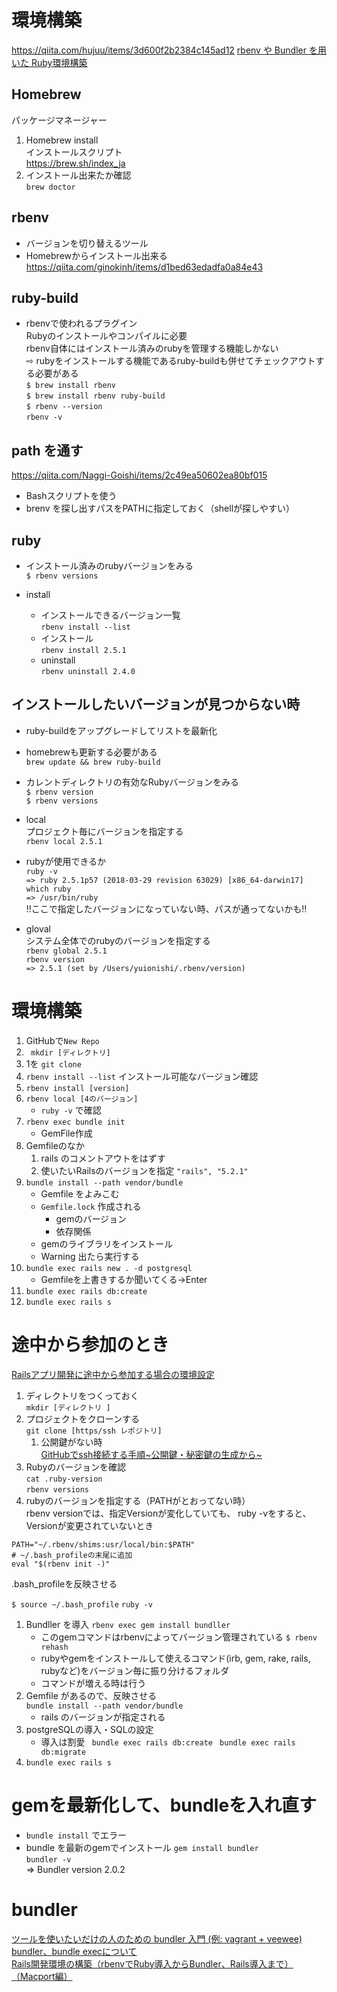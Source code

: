 # 環境構築
https://qiita.com/hujuu/items/3d600f2b2384c145ad12
[rbenv や Bundler を用いた Ruby環境構築](https://qiita.com/HayneRyo/items/d493a2b3cec2322f167c)

## Homebrew
パッケージマネージャー
1. Homebrew install  
インストールスクリプト  
https://brew.sh/index_ja  
1. インストール出来たか確認  
`brew doctor`


## rbenv
- バージョンを切り替えるツール
- Homebrewからインストール出来る  
https://qiita.com/ginokinh/items/d1bed63edadfa0a84e43


## ruby-build 
- rbenvで使われるプラグイン  
  Rubyのインストールやコンパイルに必要  
  rbenv自体にはインストール済みのrubyを管理する機能しかない  
  ⇨ rubyをインストールする機能であるruby-buildも併せてチェックアウトする必要がある  
`$ brew install rbenv`   
`$ brew install rbenv ruby-build`  
`$ rbenv --version`  
`rbenv -v`  


## path を通す
https://qiita.com/Naggi-Goishi/items/2c49ea50602ea80bf015  
- Bashスクリプトを使う  
- brenv を探し出すパスをPATHに指定しておく（shellが探しやすい）


## ruby
- インストール済みのrubyバージョンをみる  
`$ rbenv versions`

- install  
    - インストールできるバージョン一覧  
    `rbenv install --list`  
    - インストール  
    `rbenv install 2.5.1`
    - uninstall  
        `rbenv uninstall 2.4.0`


## インストールしたいバージョンが見つからない時
- ruby-buildをアップグレードしてリストを最新化
- homebrewも更新する必要がある  
`brew update && brew ruby-build`  


- カレントディレクトリの有効なRubyバージョンをみる  
`$ rbenv version`  
`$ rbenv versions`  

- local  
プロジェクト毎にバージョンを指定する  
`rbenv local 2.5.1`

- rubyが使用できるか  
`ruby -v`   
`=> ruby 2.5.1p57 (2018-03-29 revision 63029) [x86_64-darwin17]`  
`which ruby`  
`=> /usr/bin/ruby`  
!!ここで指定したバージョンになっていない時、パスが通ってないかも!!

- gloval  
システム全体でのrubyのバージョンを指定する  
`rbenv global 2.5.1`  
`rbenv version`  
`=> 2.5.1 (set by /Users/yuionishi/.rbenv/version)`


# 環境構築
1. GitHubで`New Repo`
1. ` mkdir [ディレクトリ]`
1. 1を `git clone`
1. `rbenv install --list`
 インストール可能なバージョン確認
1. `rbenv install [version]`
1. `rbenv local [4のバージョン]`
    - `ruby -v` で確認
1. `rbenv exec bundle init`
    - GemFile作成
1. Gemfileのなか
    1. rails のコメントアウトをはずす
    1. 使いたいRailsのバージョンを指定
    `"rails", "5.2.1"`
1. `bundle install --path vendor/bundle`
    - Gemfile をよみこむ
    - `Gemfile.lock` 作成される
        - gemのバージョン
        - 依存関係
    - gemのライブラリをインストール
    - Warning 出たら実行する
1. `bundle exec rails new . -d postgresql`
    - Gemfileを上書きするか聞いてくる→Enter
1. `bundle exec rails db:create`
1. `bundle exec rails s`

# 途中から参加のとき
[Railsアプリ開発に途中から参加する場合の環境設定](https://qiita.com/yh2020/items/efd888854acf89af5ca7)
1. ディレクトリをつくっておく  
`mkdir [ディレクトリ ]`
1. プロジェクトをクローンする  
    `git clone [https/ssh レポジトリ]`
    1. 公開鍵がない時  
    [GitHubでssh接続する手順~公開鍵・秘密鍵の生成から~](https://qiita.com/shizuma/items/2b2f873a0034839e47ce)
1. Rubyのバージョンを確認  
    `cat .ruby-version `  
    `rbenv versions  `
1. rubyのバージョンを指定する（PATHがとおってない時）  
rbenv versionでは、指定Versionが変化していても、
ruby -vをすると、Versionが変更されていないとき
```
PATH="~/.rbenv/shims:usr/local/bin:$PATH"
# ~/.bash_profileの末尾に追加
eval "$(rbenv init -)"
```
.bash_profileを反映させる

`$ source ~/.bash_profile`
    `ruby -v`
1. Bundller を導入
    `rbenv exec gem install bundller`  
    - このgemコマンドはrbenvによってバージョン管理されている
    `$ rbenv rehash`
    - rubyやgemをインストールして使えるコマンド(irb, gem, rake, rails, rubyなど)をバージョン毎に振り分けるフォルダ
    - コマンドが増える時は行う
1. Gemfile があるので、反映させる  
`bundle install --path vendor/bundle`
    - rails のバージョンが指定される  
1. postgreSQLの導入・SQLの設定
    - 導入は割愛
    ` bundle exec rails db:create`
    ` bundle exec rails db:migrate`
1. `bundle exec rails s`

# gemを最新化して、bundleを入れ直す
- `bundle install` でエラー
- bundle を最新のgemでインストール
`gem install bundler`  
`bundler -v`  
=> Bundler version 2.0.2


# bundler
[ツールを使いたいだけの人のための bundler 入門 (例: vagrant + veewee)](https://qiita.com/znz/items/5471e5826fde29fa9a80)  
[bundler、bundle execについて](https://qiita.com/dawn_628/items/1821d4eef22b9f45eea8)  
[Rails開発環境の構築（rbenvでRuby導入からBundler、Rails導入まで）（Macport編）](https://qiita.com/emadurandal/items/a60886152a4c99ce1017#gem%E3%81%AE%E3%82%A4%E3%83%B3%E3%82%B9%E3%83%88%E3%83%BC%E3%83%AB%E5%85%88%E3%81%AE%E5%88%A4%E6%96%ADruby%E7%92%B0%E5%A2%83%E4%B8%8B-or-bundler%E3%81%A7%E3%81%AE%E3%83%AD%E3%83%BC%E3%82%AB%E3%83%AB%E3%82%A4%E3%83%B3%E3%82%B9%E3%83%88%E3%83%BC%E3%83%AB%E3%81%AB%E3%81%A4%E3%81%84%E3%81%A6)
